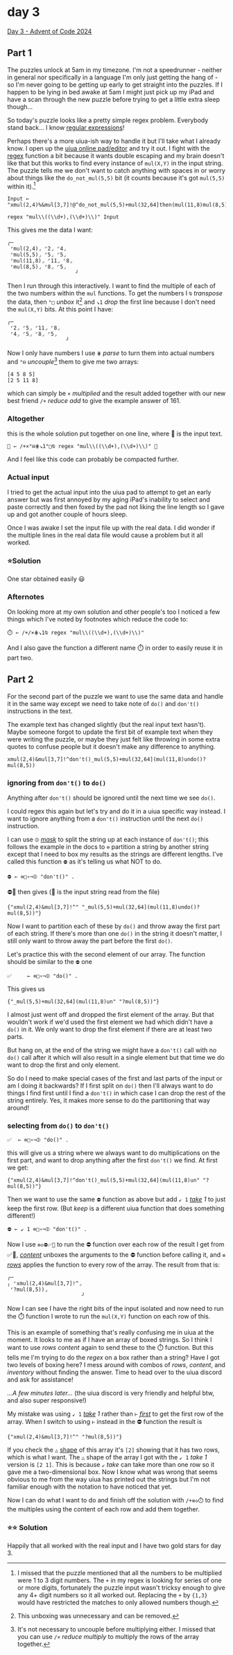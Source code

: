 # day 3

[Day 3 - Advent of Code 2024](https://adventofcode.com/2024/day/3)

## Part 1

The puzzles unlock at 5am in my timezone. I'm not a speedrunner - neither in general nor specifically in a language I'm only just getting the hang of - so I'm never going to be getting up early to get straight into the puzzles. If I happen to be lying in bed awake at 5am I might just pick up my iPad and have a scan through the new puzzle before trying to get a little extra sleep though...

So today's puzzle looks like a pretty simple regex problem. Everybody stand back... I know [regular expressions](https://www.explainxkcd.com/wiki/index.php/208:_Regular_Expressions)! 

Perhaps there's a more uiua-ish way to handle it but I'll take what I already know. I open up the [uiua online pad/editor](https://uiua.org/pad?src=0_14_0-dev_5__SW5wdXQg4oaQICJ4bXVsKDIsNCklJm11bFszLDddIUBeZG9fbm90X211bCg1LDUpK211bCgzMiw2NF10aGVuKG11bCgxMSw4KW11bCg4LDUpKSIKCnJlZ2V4ICJtdWxcXCgoXFxkKyksKFxcZCspXFwpIiBJbnB1dArijYkKwrDilqEK4oaYMQrii5UKwrDiip8Kw5cKLysK) and try it out. I fight with the [regex](https://www.uiua.org/docs/regex) function a bit because it wants double escaping and my brain doesn't like that but this works to find every instance of `mul(X,Y)` in the input string. The puzzle tells me we don't want to catch anything with spaces in or worry about things like the `do_not_mul(5,5)` bit (it counts because it's got `mul(5,5)` within it).[^3]
```
Input ← "xmul(2,4)%&mul[3,7]!@^do_not_mul(5,5)+mul(32,64]then(mul(11,8)mul(8,5))"

regex "mul\\((\\d+),(\\d+)\\)" Input
```

This gives me the data I want:
```
╭─
 ⌜mul(2,4)⌟ ⌜2⌟ ⌜4⌟
 ⌜mul(5,5)⌟ ⌜5⌟ ⌜5⌟
 ⌜mul(11,8)⌟ ⌜11⌟ ⌜8⌟
 ⌜mul(8,5)⌟ ⌜8⌟ ⌜5⌟
                      ╯
```

Then I run through this interactively. I want to find the multiple of each of the two numbers within the `mul` functions. To get the numbers I `⍉` *transpose* the data, then `°□` *unbox* it[^1] and `↘1` *drop* the first line because I don't need the `mul(X,Y)` bits. At this point I have:
```
╭─
 ⌜2⌟ ⌜5⌟ ⌜11⌟ ⌜8⌟
 ⌜4⌟ ⌜5⌟ ⌜8⌟ ⌜5⌟
                   ╯
```
Now I only have numbers I use `⋕` *parse* to turn them into actual numbers and `°⊟` *uncouple*[^2] them to give me two arrays:
```
[4 5 8 5]
[2 5 11 8]
```
which can simply be `×` *multiplied* and the result added together with our new best friend `/+` *reduce add* to give the example answer of 161.

### Altogether
this is the whole solution put together on one line, where 💾 is the input text.
```
📩 ← /+×°⊟⋕↘1°□⍉ regex "mul\\((\\d+),(\\d+)\\)" 💾
```

And I feel like this code can probably be compacted further.
### Actual input

I tried to get the actual input into the uiua pad to attempt to get an early answer but was first annoyed by my aging iPad's inability to select and paste correctly and then foxed by the pad not liking the line length so I gave up and got another couple of hours sleep.

Once I was awake I set the input file up with the real data. I did wonder if the multiple lines in the real data file would cause a problem but it all worked.

### ⭐️Solution
One star obtained easily 😃

### Afternotes
On looking more at my own solution and other people's too I noticed a few things which I've noted by footnotes which reduce the code to:
```
⏱️ ← /+/×⋕↘1⍉ regex "mul\\((\\d+),(\\d+)\\)"
```
And I also gave the function a different name ⏱️ in order to easily reuse it in part two.
## Part 2

For the second part of the puzzle we want to use the same data and handle it in the same way except we need to take note of `do()` and `don't()` instructions in the text.

The example text has changed slightly (but the real input text hasn't). Maybe someone forgot to update the first bit of example text when they were writing the puzzle, or maybe they just felt like throwing in some extra quotes to confuse people but it doesn't make any difference to anything.
```
xmul(2,4)&mul[3,7]!^don't()_mul(5,5)+mul(32,64](mul(11,8)undo()?mul(8,5))
```

### ignoring from `don't()` to `do()`

Anything after `don't()` should be ignored until the next time we see `do()`.

I could regex this again but let's try and do it in a uiua specific way instead. I want to ignore anything from a `don't()` instruction until the next `do()` instruction.

I can use `⦷` *[mask](https://www.uiua.org/docs/mask)* to split the string up at each instance of `don't()`; this follows the example in the docs to `⊜` partition a string by another string except that I need to box my results as the strings are different lengths. I've called this function `⛔️` as it's telling us what NOT to do.

```
⛔️ ← ⊜□∘¬⦷ "don't()" . 
```

⛔️💾 then gives (💾 is the input string read from the file)
```
{"xmul(2,4)&mul[3,7]!^" "_mul(5,5)+mul(32,64](mul(11,8)undo()?mul(8,5))"}
```

Now I want to partition each of these by `do()` and throw away the first part of each string. If there's more than one `do()` in the string it doesn't matter, I still only want to throw away the part before the first `do()`.

Let's practice this with the second element of our array. The function should be similar to the `⛔️` one
```
✅     ← ⊜□∘¬⦷ "do()" .
```

This gives us 
```
{"_mul(5,5)+mul(32,64](mul(11,8)un" "?mul(8,5))"}
```

I almost just went off and dropped the first element of the array. But that wouldn't work if we'd used the first element we had which didn't have a `do()` in it. We only want to drop the first element if there are at least two parts.

But hang on, at the end of the string we might have a `don't()` call with no `do()` call after it which will also result in a single element but that time we do want to drop the first and only element.

So do I need to make special cases of the first and last parts of the input or am I doing it backwards? If I first split on `do()` then I'll always want to do things I find first until I find a `don't()` in which case I can drop the rest of the string entirely. Yes, it makes more sense to do the partitioning that way around!

### selecting from `do()` to `don't()`
```
✅  ← ⊜□∘¬⦷ "do()" .
```

this will give us a string where we always want to do multiplications on the first part, and want to drop anything after the first `don't()` we find. At first we get:
```
{"xmul(2,4)&mul[3,7]!^don't()_mul(5,5)+mul(32,64](mul(11,8)un" "?mul(8,5))"}
```

Then we want to use the same `⛔️` function as above but add `↙ 1` *[take](https://www.uiua.org/docs/take) 1* to just keep the first row. (But *keep* is a different uiua function that does something different!) 
```
⛔️ ← ↙ 1 ⊜□∘¬⦷ "don't()" .
```

 Now I use `≡◇⛔️✅💾` to run the ⛔️ function over each row of the result I get from ✅💾, *[content](https://www.uiua.org/docs/content)* unboxes the arguments to the ⛔️ function before calling it, and `≡` *[rows](https://www.uiua.org/docs/rows)* applies the function to every row of the array. The result from that is:
 ```
 ╭─                        
╷ ⌜xmul(2,4)&mul[3,7]!^⌟  
  ⌜?mul(8,5))⌟            
                         ╯
```
 
Now I can see I have the right bits of the input isolated and now need to run the ⏱️ function I wrote to run the `mul(X,Y)` function on each row of this.

This is an example of something that's really confusing me in uiua at the moment. It looks to me as if I have an array of boxed strings. So I think I want to use *rows content* again to send these to the ⏱️ function. But this tells me I'm trying to do the *regex* on a box rather than a string? Have I got two levels of boxing here? I mess around with combos of *rows*, *content*, and *inventory* without finding the answer. Time to head over to the uiua discord and ask for assistance!

*...A few minutes later...* (the uiua discord is very friendly and helpful btw, and also super responsive!)

My mistake was using `↙ 1` *[take](https://www.uiua.org/docs/take) 1* rather than `⊢` *[first](https://www.uiua.org/docs/first)* to get the first row of the array. When I switch to using `⊢` instead in the ⛔ function the result is 
```
{"xmul(2,4)&mul[3,7]!^" "?mul(8,5))"}
```
If you check the `△` [shape](https://www.uiua.org/docs/shape) of this array it's `[2]` showing that it has two rows, which is what I want. The `△` shape of the array I got with the `↙ 1` *take 1* version is `[2 1]`. This is because `↙` *take* can take more than one row so it gave me a two-dimensional box. Now I know what was wrong that seems obvious to me from the way uiua has printed out the strings but I'm not familiar enough with the notation to have noticed that yet.

Now I can do what I want to do and finish off the solution with `/+≡◇⏱️` to find the multiples using the content of each row and add them together.

### ⭐️⭐️ Solution

Happily that all worked with the real input and I have two gold stars for day 3.

[^1]: This unboxing was unnecessary and can be removed.
[^2]: It's not necessary to uncouple before multiplying either. I missed that you can use `/×` *reduce multiply* to multiply the rows of the array together.
[^3]: I missed that the puzzle mentioned that all the numbers to be multiplied were 1 to 3 digit numbers. The `+` in my regex is looking for series of one or more digits, fortunately the puzzle input wasn't tricksy enough to give any 4+ digit numbers so it all worked out. Replacing the `+` by `{1,3}` would have restricted the matches to only allowed numbers though.
